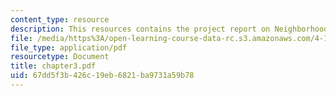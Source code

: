 ```yaml
---
content_type: resource
description: This resources contains the project report on Neighborhoods in amsterdam.
file: /media/https%3A/open-learning-course-data-rc.s3.amazonaws.com/4-175-case-studies-in-city-form-fall-2005/67dd5f3b426c19eb6821ba9731a59b78_chapter3.pdf
file_type: application/pdf
resourcetype: Document
title: chapter3.pdf
uid: 67dd5f3b-426c-19eb-6821-ba9731a59b78
---
```

